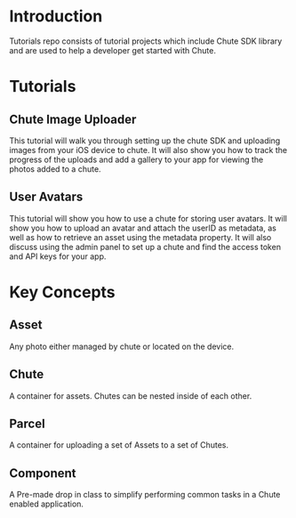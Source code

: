 
Introduction
====

Tutorials repo consists of tutorial projects which include Chute SDK library and are used to help a developer get started with Chute.


Tutorials
====

## Chute Image Uploader
This tutorial will walk you through setting up the chute SDK and uploading images from your iOS device to chute.  It will also show you how to track the progress of the uploads and add a gallery to your app for viewing the photos added to a chute.

## User Avatars
This tutorial will show you how to use a chute for storing user avatars.  It will show you how to upload an avatar and attach the userID as metadata, as well as how to retrieve an asset using the metadata property.  It will also discuss using the admin panel to set up a chute and find the access token and API keys for your app.
  
  
Key Concepts
========

## Asset
Any photo either managed by chute or located on the device.

## Chute
A container for assets. Chutes can be nested inside of each other.

## Parcel
A container for uploading a set of Assets to a set of Chutes.

## Component
A Pre-made drop in class to simplify performing common tasks in a Chute enabled application.
